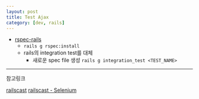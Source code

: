 ```yaml
---
layout: post
title: Test Ajax
category: [dev, rails]
---
```


- [rspec-rails](https://github.com/rspec/rspec-rails)
  - `rails g rspec:install`
  - rails의 integration test를 대체
    - 새로운 spec file 생성 `rails g integration_test <TEST_NAME>`



----
참고링크

[railscast](http://railscasts.com/episodes/257-request-specs-and-capybara?autoplay=true)
[railscast - Selenium](http://railscasts.com/episodes/116-selenium?autoplay=true)